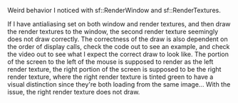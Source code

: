 Weird behavior I noticed with sf::RenderWindow and sf::RenderTextures.

If I have antialiasing set on both window and render textures, and then draw the render textures to the window, the second render texture seemingly does not draw correctly. The correctness of the draw is also dependent on the order of display calls, check the code out to see an example, and check the video out to see what I expect the correct draw to look like. The portion of the screen to the left of the mouse is supposed to render as the left render texture, the right portion of the screen is supposed to be the right render texture, where the right render texture is tinted green to have a visual distinction since they're both loading from the same image... With the issue, the right render texture does not draw.